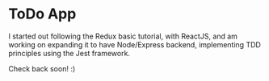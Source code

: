 # ToDo App

I started out following the Redux basic tutorial, with ReactJS, and am working on expanding it to have Node/Express backend, implementing TDD principles using the Jest framework.

Check back soon! :)
